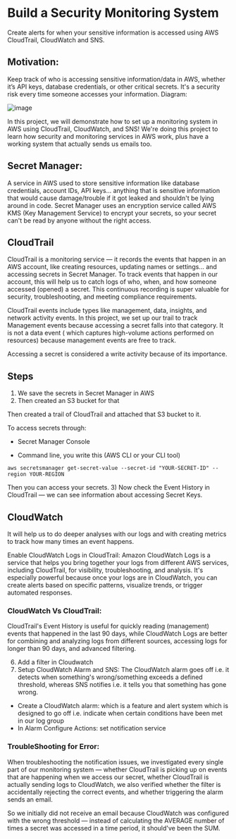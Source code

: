# Build a Security  Monitoring System

Create alerts for when your sensitive information is accessed using AWS CloudTrail, CloudWatch and SNS.

## Motivation:
Keep track of who is accessing sensitive information/data in AWS, whether it’s API keys, database credentials, or other critical secrets. It's a security risk every time someone accesses your information.
Diagram:

![image](https://github.com/user-attachments/assets/b725debc-df5b-4b8c-8103-3f2c2ab4efc3)


In this project, we will demonstrate how to set up a monitoring system in AWS using CloudTrail, CloudWatch, and SNS! We're doing this project to learn how security and monitoring services in AWS work, plus have a working system that actually sends us emails too.
## Secret Manager:
A service in AWS used to store sensitive information like database credentials, account IDs, API keys... anything that is sensitive information that would cause damage/trouble if it got leaked and shouldn't be lying around in code. 
Secret Manager uses an encryption service called AWS KMS (Key Management Service) to encrypt your secrets, so your secret can't be read by anyone without the right access.
## CloudTrail

CloudTrail is a monitoring service — it records the events that happen in an AWS account, like creating resources, updating names or settings... and accessing secrets in Secret Manager. To track events that happen in our account, this will help us to catch logs of who, when, and how someone accessed (opened) a secret. This continuous recording is super valuable for security, troubleshooting, and meeting compliance requirements.

CloudTrail events include types like management, data, insights, and network activity events. In this project, we set up our trail to track Management events because accessing a secret falls into that category. It is not a data event ( which captures high-volume actions performed on resources) because management events are free to track.

Accessing a secret is considered a write activity because of its importance.
## Steps

1)  We save the secrets in Secret Manager in AWS
2)  Then created an S3 bucket for that

Then created a trail of CloudTrail and attached that S3 bucket to it.

To access secrets through:

-  Secret Manager Console

-  Command line, you write this (AWS CLI or your CLI tool)

```
aws secretsmanager get-secret-value --secret-id "YOUR-SECRET-ID" --region YOUR-REGION
```

Then you can access your secrets.
3)  Now check the Event History in CloudTrail — we can see information about accessing Secret Keys.

## CloudWatch

It will help us to do deeper analyses with our logs and with creating metrics to track how many times an event happens.

Enable CloudWatch Logs in CloudTrail: Amazon CloudWatch Logs is a service that helps you bring together your logs from different AWS services, including CloudTrail, for visibility, troubleshooting, and analysis. It's especially powerful because once your logs are in CloudWatch, you can create alerts based on specific patterns, visualize trends, or trigger automated responses.


### CloudWatch Vs CloudTrail:

CloudTrail's Event History is useful for quickly reading (management) events that happened in the last 90 days, while CloudWatch Logs are better for combining and analyzing logs from different sources, accessing logs for longer than 90 days, and advanced filtering.

6)   Add a filter in Cloudwatch
7)   Setup CloudWatch Alarm and SNS:
   The CloudWatch alarm goes off i.e. it detects when something's wrong/something exceeds a defined threshold, whereas SNS notifies i.e. it tells you that something has gone wrong.
-   Create a CloudWatch alarm: which is a feature and alert system which is designed to go off i.e. indicate when certain conditions have been met in our log group
-   In Alarm Configure Actions: set notification service

### TroubleShooting for Error:
When troubleshooting the notification issues, we investigated every single part of our monitoring system — whether CloudTrail is picking up on events that are happening when we access our secret, whether CloudTrail is actually sending logs to CloudWatch, we also verified whether the filter is accidentally rejecting the correct events, and whether triggering the alarm sends an email.

So we initially did not receive an email because CloudWatch was configured with the wrong threshold — instead of calculating the AVERAGE number of times a secret was accessed in a time period, it should've been the SUM.
